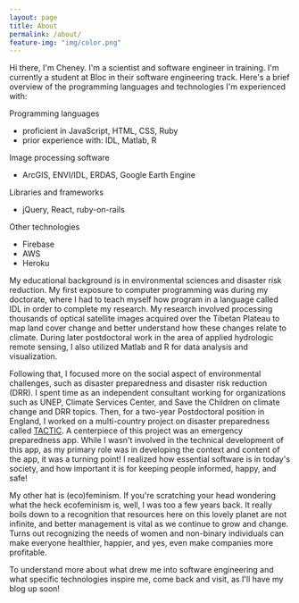 ```yaml
---
layout: page
title: About
permalink: /about/
feature-img: "img/color.png"
---
```


Hi there, I'm Cheney. I'm a scientist and software engineer in training. I'm currently a student at Bloc in their software engineering track. Here's a brief overview of the programming languages and technologies I'm experienced with:

Programming languages
- proficient in JavaScript, HTML, CSS, Ruby
- prior experience with: IDL, Matlab, R

Image processing software
- ArcGIS, ENVI/IDL, ERDAS, Google Earth Engine

Libraries and frameworks
- jQuery, React, ruby-on-rails

Other technologies
- Firebase
- AWS
- Heroku

My educational background is in environmental sciences and disaster risk reduction. My first exposure to computer programming was during my doctorate, where I had to teach myself how program in a language called IDL in order to complete my research. My research involved processing thousands of optical satellite images acquired over the Tibetan Plateau to map land cover change and better understand how these changes relate to climate. During later postdoctoral work in the area of applied hydrologic remote sensing, I also utilized Matlab and R for data analysis and visualization.

Following that, I focused more on the social aspect of environmental challenges, such as disaster preparedness and disaster risk reduction (DRR). I spent time as an independent consultant working for organizations such as UNEP, Climate Services Center, and Save the Children on climate change and DRR topics. Then, for a two-year Postdoctoral position in England, I worked on a multi-country project on disaster preparedness called [TACTIC](https://www.tacticproject.eu/). A centerpiece of this project was an emergency preparedness app. While I wasn't involved in the technical development of this app, as my primary role was in developing the context and content of the app, it was a turning point! I realized how essential software is in today's society, and how important it is for keeping people informed, happy, and safe!

My other hat is (eco)feminism. If you're scratching your head wondering what the heck ecofeminism is, well, I was too a few years back. It really boils down to a recognition that resources here on this lovely planet are not infinite, and better management is vital as we continue to grow and change. Turns out recognizing the needs of women and non-binary individuals can make everyone healthier, happier, and yes, even make companies more profitable.

To understand more about what drew me into software engineering and what specific technologies inspire me, come back and visit, as I'll have my blog up soon!
